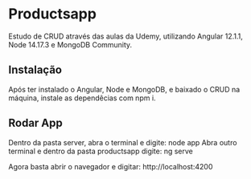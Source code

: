 # Productsapp

Estudo de CRUD através das aulas da Udemy, utilizando Angular 12.1.1, Node 14.17.3 e MongoDB Community.

## Instalação
Após ter instalado o Angular, Node e MongoDB, e baixado o CRUD na máquina, instale as dependêcias com npm i.

## Rodar App
Dentro da pasta server, abra o terminal e digite: node app
Abra outro terminal e dentro da pasta productsapp digite: ng serve

Agora basta abrir o navegador e digitar: http://localhost:4200


